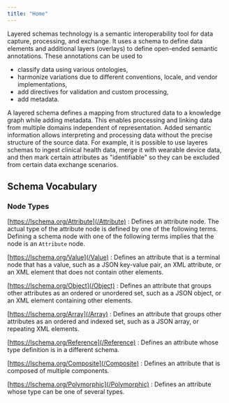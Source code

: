 ```yaml
---
title: "Home"
---
```


Layered schemas technology is a semantic interoperability tool for
data capture, processing, and exchange. It uses a schema to define
data elements and additional layers (overlays) to define open-ended
semantic annotations. These annotations can be used to 

  * classify data using various ontologies, 
  * harmonize variations due to different conventions, locale, and
    vendor implementations,
  * add directives for validation and custom processing, 
  * add metadata.
  

A layered schema defines a mapping from structured data to a knowledge
graph while adding metadata. This enables processing and linking data
from multiple domains independent of representation. Added semantic
information allows interpreting and processing data without the
precise structure of the source data. For example, it is possible to
use layeres schemas to ingest clinical health data, merge it with
wearable device data, and then mark certain attributes as
"identifiable" so they can be excluded from certain data exchange
scenarios.

## Schema Vocabulary

### Node Types

[https://lschema.org/Attribute](/Attribute)
: Defines an attribute node. The actual type of the attribute node is
    defined by one of the following terms. Defining a schema node with
    one of the following terms implies that the node is an `Attribute`
    node.

[https://lschema.org/Value](/Value)
: Defines an attribute that is a terminal node that has a value, such
  as a JSON key-value pair, an XML attribute, or an XML element that
  does not contain other elements.

[https://lschema.org/Object](/Object)
: Defines an attribute that groups other attributes as an ordered or
  unordered set, such as a JSON object, or an XML element containing
  other elements.
 
[https://lschema.org/Array](/Array)
: Defines an attribute that groups other attributes as an ordered and
  indexed set, such as a JSON array, or repeating XML elements.
 
 [https://lschema.org/Reference](/Reference)
: Defines an attribute whose type definition is in a different schema.

[https://lschema.org/Composite](/Composite)
: Defines an attribute that is composed of multiple components. 
 
[https://lschema.org/Polymorphic](/Polymorphic)
: Defines an attribute whose type can be one of several types.
